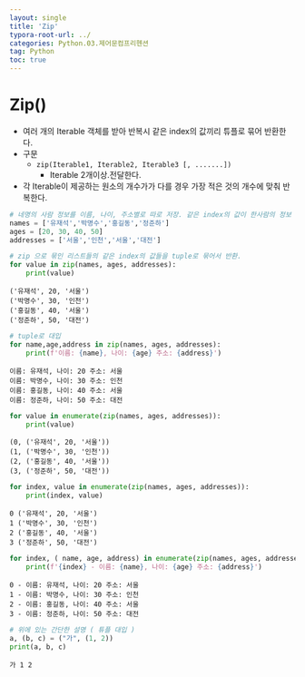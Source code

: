 ```yaml
---
layout: single
title: 'Zip'
typora-root-url: ../
categories: Python.03.제어문컴프리헨션
tag: Python
toc: true
---
```


# Zip()

- 여러 개의 Iterable 객체를 받아 반복시 같은 index의 값끼리 튜플로 묶어 반환한다.
- 구문
    - `zip(Iterable1, Iterable2, Iterable3 [, .......])`
        - Iterable 2개이상.전달한다.
- 각 Iterable이 제공하는 원소의 개수가가 다를 경우 가장 적은 것의 개수에 맞춰 반복한다.


```python
# 네명의 사람 정보를 이름, 나이, 주소별로 따로 저장. 같은 index의 값이 한사람의 정보
names = ['유재석','박명수','홍길동','정준하']
ages = [20, 30, 40, 50]
addresses = ['서울','인천','서울','대전']
```


```python
# zip 으로 묶인 리스트들의 같은 index의 값들을 tuple로 묶어서 반환.
for value in zip(names, ages, addresses):
    print(value)
```

    ('유재석', 20, '서울')
    ('박명수', 30, '인천')
    ('홍길동', 40, '서울')
    ('정준하', 50, '대전')



```python
# tuple로 대입
for name,age,address in zip(names, ages, addresses): 
    print(f'이름: {name}, 나이: {age} 주소: {address}')
```

    이름: 유재석, 나이: 20 주소: 서울
    이름: 박명수, 나이: 30 주소: 인천
    이름: 홍길동, 나이: 40 주소: 서울
    이름: 정준하, 나이: 50 주소: 대전



```python
for value in enumerate(zip(names, ages, addresses)):
    print(value)
```

    (0, ('유재석', 20, '서울'))
    (1, ('박명수', 30, '인천'))
    (2, ('홍길동', 40, '서울'))
    (3, ('정준하', 50, '대전'))



```python
for index, value in enumerate(zip(names, ages, addresses)):
    print(index, value)
```

    0 ('유재석', 20, '서울')
    1 ('박명수', 30, '인천')
    2 ('홍길동', 40, '서울')
    3 ('정준하', 50, '대전')



```python
for index, ( name, age, address) in enumerate(zip(names, ages, addresses)):
    print(f'{index} - 이름: {name}, 나이: {age} 주소: {address}')     
```

    0 - 이름: 유재석, 나이: 20 주소: 서울
    1 - 이름: 박명수, 나이: 30 주소: 인천
    2 - 이름: 홍길동, 나이: 40 주소: 서울
    3 - 이름: 정준하, 나이: 50 주소: 대전



```python
# 위에 있는 간단한 설명 ( 튜플 대입 )
a, (b, c) = ("가", (1, 2))
print(a, b, c)
```

    가 1 2

